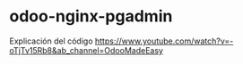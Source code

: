 # odoo-nginx-pgadmin

Explicación del código 
https://www.youtube.com/watch?v=-oTjTv15Rb8&ab_channel=OdooMadeEasy
